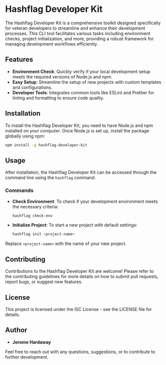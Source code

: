 # Hashflag Developer Kit

The Hashflag Developer Kit is a comprehensive toolkit designed specifically for veteran developers to streamline and enhance their development processes. This CLI tool facilitates various tasks including environment checks, project initialization, and more, providing a robust framework for managing development workflows efficiently.

## Features

- **Environment Check**: Quickly verify if your local development setup meets the required versions of Node.js and npm.
- **Easy Setup**: Streamline the setup of new projects with custom templates and configurations.
- **Developer Tools**: Integrates common tools like ESLint and Prettier for linting and formatting to ensure code quality.

## Installation

To install the Hashflag Developer Kit, you need to have Node.js and npm installed on your computer. Once Node.js is set up, install the package globally using npm:

```bash
npm install -g hashflag-developer-kit
```

## Usage

After installation, the Hashflag Developer Kit can be accessed through the command line using the `hashflag` command.

### Commands

- **Check Environment**: To check if your development environment meets the necessary criteria:

  ```bash
  hashflag check-env
  ```

- **Initialize Project**: To start a new project with default settings:

  ```bash
  hashflag init <project-name>
  ```

Replace `<project-name>` with the name of your new project.

## Contributing

Contributions to the Hashflag Developer Kit are welcome! Please refer to the contributing guidelines for more details on how to submit pull requests, report bugs, or suggest new features.

## License

This project is licensed under the ISC License - see the LICENSE file for details.

## Author

- **Jerome Hardaway**

Feel free to reach out with any questions, suggestions, or to contribute to further development.